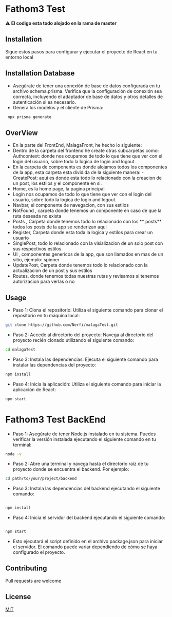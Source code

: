 # Fathom3 Test

:warning: **El codigo esta todo alojado en la rama de master**


## Installation
Sigue estos pasos para configurar y ejecutar el proyecto de React en tu entorno local

## Installation Database
- Asegúrate de tener una conexión de base de datos configurada en tu archivo schema.prisma. Verifica que la configuración de conexión sea correcta, incluyendo el adaptador de base de datos y otros detalles de autenticación si es necesario.
- Genera los modelos y el cliente de Prisma:
 ``` bash
  npx prisma generate
```

## OverView
- En la parte del FrontEnd, MalagaFront, he hecho lo siguiente:
-  Dentro de la carpeta del frontend he create otras subcarpetas como: Authcontext: donde nos ocupamos de todo lo que tiene 
  que ver con el login del usuario, sobre todo la logica de login and logout.
  - En la carpeta de components es donde alojamos todos los componentes de la app, esta carpeta esta dividida de la siguiente manera: -  CreatePost: aqui es donde esta todo lo relacionado con la creacion de un post, los estilos y el componente en si.
  - Home, es la home page, la pagina principal
  - Login nos ocupamos de todo lo que tiene 
  que ver con el login del usuario, sobre todo la logica de login and logout.
- Navbar, el componente de navegacion, con sus estilos
- NotFound , carpeta donde tenemos un componente en caso de que la ruta deseada no exista
- Posts , Carpeta donde tenemos todo lo relacionado con los ** posts** todos los posts de la app se renderizan aqui
- Register, Carpeta donde esta toda la logica y estilos para crear un usuario
- SinglePost, todo lo relacionado con la visializacion de un solo post con sus respectivos estilos
- UI , componentes genericos de la app, que son llamados en mas de un sitio, ejemplo: spinner
- UpdatePost, Carpeta donde tenemos todo lo relacionado con la actualizacion de un post y sus estilos
- Routes, donde tenemos todas nuestras rutas y revisamos si tenemos autorizacion para verlas o no


## Usage
- Paso   1: Clona el repositorio: Utiliza el siguiente comando para clonar el repositorio en tu máquina local:
```bash
git clone https://github.com/Nerfi/malagaTest.git

```

- Paso 2: Accede al directorio del proyecto: Navega al directorio del proyecto recién clonado utilizando el siguiente comando:
```bash
cd malagaTest
```

- Paso 3: Instala las dependencias: Ejecuta el siguiente comando para instalar las dependencias del proyecto:

```bash
npm install
```


- Paso 4: Inicia la aplicación: Utiliza el siguiente comando para iniciar la aplicación de React: 

```bash
npm start
```

# Fathom3 Test BackEnd
- Paso 1: Asegúrate de tener Node.js instalado en tu sistema. Puedes verificar la versión instalada ejecutando el siguiente comando en tu terminal:
 ```bash
node -v

```

- Paso 2: Abre una terminal y navega hasta el directorio raíz de tu proyecto donde se encuentra el backend. Por ejemplo:
```bash
cd path/to/your/project/backend

```

- Paso 3:  Instala las dependencias del backend ejecutando el siguiente comando:
```bash

npm install
```

- Paso 4: Inicia el servidor del backend ejecutando el siguiente comando:

```bash

npm start
```
- Esto ejecutará el script definido en el archivo package.json para iniciar el servidor. El comando puede variar dependiendo de cómo se haya configurado el proyecto.

## Contributing

Pull requests are welcome

## License

[MIT](https://choosealicense.com/licenses/mit/)

